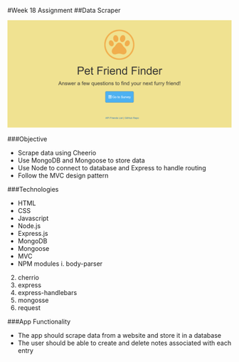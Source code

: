 #Week 18 Assignment
##Data Scraper

![alt tag](https://github.com/winniemlau/friendFinder/blob/master/app/assets/images/screenshot.png)

###Objective

* Scrape data using Cheerio
* Use MongoDB and Mongoose to store data
* Use Node to connect to database and Express to handle routing
* Follow the MVC design pattern

###Technologies

* HTML
* CSS
* Javascript
* Node.js
* Express.js
* MongoDB
* Mongoose
* MVC
* NPM modules
i. body-parser
2. cherrio
3. express
4. express-handlebars
5. mongosse
6. request

###App Functionality

* The app should scrape data from a website and store it in a database
* The user should be able to create and delete notes associated with each entry
